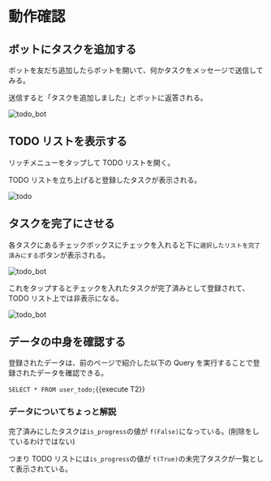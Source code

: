 # 動作確認

## ボットにタスクを追加する

ボットを友だち追加したらボットを開いて、何かタスクをメッセージで送信してみる。

送信すると「タスクを追加しました」とボットに返答される。

![todo_bot](https://raw.githubusercontent.com/line-developer-community/beginer-webapp-handson-text/master/line-webapp-beginer/Chapter2/images/todo_bot.jpg)

## TODO リストを表示する

リッチメニューをタップして TODO リストを開く。

TODO リストを立ち上げると登録したタスクが表示される。

![todo](https://raw.githubusercontent.com/line-developer-community/beginer-webapp-handson-text/master/line-webapp-beginer/Chapter2/images/todo.jpg)

## タスクを完了にさせる

各タスクにあるチェックボックスにチェックを入れると下に`選択したリストを完了済みにする`ボタンが表示される。

![todo_bot](https://raw.githubusercontent.com/line-developer-community/beginer-webapp-handson-text/master/line-webapp-beginer/Chapter2/images/todo_checked.jpg)

これをタップするとチェックを入れたタスクが完了済みとして登録されて、TODO リスト上では非表示になる。

![todo_bot](https://raw.githubusercontent.com/line-developer-community/beginer-webapp-handson-text/master/line-webapp-beginer/Chapter2/images/todo_after.jpg)

## データの中身を確認する

登録されたデータは、前のページで紹介した以下の Query を実行することで登録されたデータを確認できる。

`SELECT * FROM user_todo;`{{execute T2}}

### データについてちょっと解説

完了済みにしたタスクは`is_progress`の値が `f(False)`になっている。(削除をしているわけではない)

つまり TODO リストには`is_progress`の値が `t(True)`の未完了タスクが一覧として表示されている。
